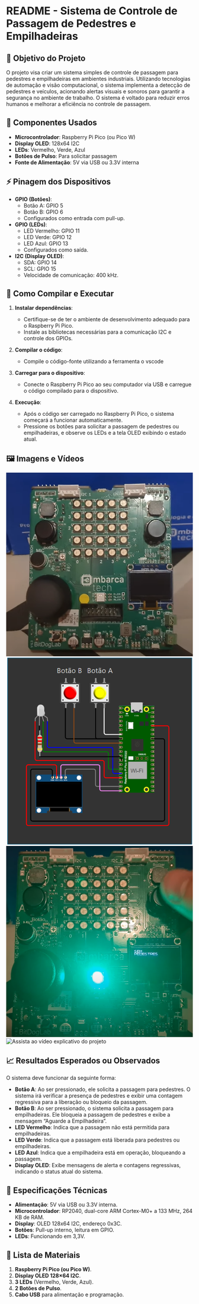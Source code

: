 # README - Sistema de Controle de Passagem de Pedestres e Empilhadeiras

## 🎯 Objetivo do Projeto
O projeto visa criar um sistema simples de controle de passagem para pedestres e empilhadeiras em ambientes industriais. Utilizando tecnologias de automação e visão computacional, o sistema implementa a detecção de pedestres e veículos, acionando alertas visuais e sonoros para garantir a segurança no ambiente de trabalho. O sistema é voltado para reduzir erros humanos e melhorar a eficiência no controle de passagem.

## 🧩 Componentes Usados
- **Microcontrolador**: Raspberry Pi Pico (ou Pico W)
- **Display OLED**: 128x64 I2C
- **LEDs**: Vermelho, Verde, Azul
- **Botões de Pulso**: Para solicitar passagem
- **Fonte de Alimentação**: 5V via USB ou 3.3V interna

## ⚡ Pinagem dos Dispositivos
- **GPIO (Botões)**: 
  - Botão A: GPIO 5
  - Botão B: GPIO 6
  - Configurados como entrada com pull-up.
- **GPIO (LEDs)**:
  - LED Vermelho: GPIO 11
  - LED Verde: GPIO 12
  - LED Azul: GPIO 13
  - Configurados como saída.
- **I2C (Display OLED)**:
  - SDA: GPIO 14
  - SCL: GPIO 15
  - Velocidade de comunicação: 400 kHz.

## 🧪 Como Compilar e Executar
1. **Instalar dependências**:
   - Certifique-se de ter o ambiente de desenvolvimento adequado para o Raspberry Pi Pico.
   - Instale as bibliotecas necessárias para a comunicação I2C e controle dos GPIOs.

2. **Compilar o código**:
   - Compile o código-fonte utilizando a ferramenta o vscode

3. **Carregar para o dispositivo**:
   - Conecte o Raspberry Pi Pico ao seu computador via USB e carregue o código compilado para o dispositivo.

4. **Execução**:
   - Após o código ser carregado no Raspberry Pi Pico, o sistema começará a funcionar automaticamente. 
   - Pressione os botões para solicitar a passagem de pedestres ou empilhadeiras, e observe os LEDs e a tela OLED exibindo o estado atual.

## 🖼️ Imagens e Vídeos
![Foto do Setup](projetos/smart_strip/images/bitdoglab.png)
![Pinagem](images/pinagem.png)
![Projeto em Funcionamento](images/sem_pedestres.png)
![Assista ao vídeo explicativo do projeto](https://www.youtube.com/watch?v=0WUDzSgn6jc&ab_channel=RogerMelo)


## 📈 Resultados Esperados ou Observados
O sistema deve funcionar da seguinte forma:
- **Botão A**: Ao ser pressionado, ele solicita a passagem para pedestres. O sistema irá verificar a presença de pedestres e exibir uma contagem regressiva para a liberação ou bloqueio da passagem.
- **Botão B**: Ao ser pressionado, o sistema solicita a passagem para empilhadeiras. Ele bloqueia a passagem de pedestres e exibe a mensagem “Aguarde a Empilhadeira”.
- **LED Vermelho**: Indica que a passagem não está permitida para empilhadeiras.
- **LED Verde**: Indica que a passagem está liberada para pedestres ou empilhadeiras.
- **LED Azul**: Indica que a empilhadeira está em operação, bloqueando a passagem.
- **Display OLED**: Exibe mensagens de alerta e contagens regressivas, indicando o status atual do sistema.

## 📝 Especificações Técnicas
- **Alimentação**: 5V via USB ou 3.3V interna.
- **Microcontrolador**: RP2040, dual-core ARM Cortex-M0+ a 133 MHz, 264 KB de RAM.
- **Display**: OLED 128x64 I2C, endereço 0x3C.
- **Botões**: Pull-up interno, leitura em GPIO.
- **LEDs**: Funcionando em 3,3V.

## 🧰 Lista de Materiais
1. **Raspberry Pi Pico (ou Pico W)**.
2. **Display OLED 128×64 I2C**.
3. **3 LEDs** (Vermelho, Verde, Azul).
4. **2 Botões de Pulso**.
5. **Cabo USB** para alimentação e programação.
